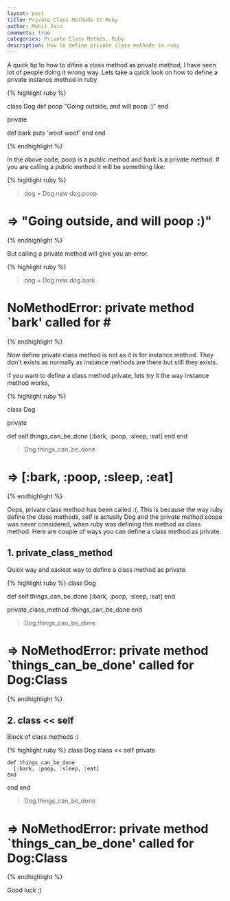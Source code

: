 ```yaml
---
layout: post
title: Private Class Methods In Ruby
author: Mohit Jain
comments: true
categories: Private Class Methds, Ruby
description: How to define private class methods in ruby
---
```


A quick tip to how to difine a class method as private method, I have seen lot of people doing it wrong way. Lets take a quick look on how to define a private instance method in ruby

{% highlight ruby %}

class Dog
  def poop
    "Going outside, and will poop :)"
  end

  private

  def bark
    puts 'woof woof'
  end
end

{% endhighlight %}

<!--more-->

In the above code, poop is a public method and bark is a private method. If you are calling a public method it will be something like:

{% highlight ruby %}

> dog = Dog.new
> dog.poop
# => "Going outside, and will poop :)"

{% endhighlight %}

But calling a private method will give you an error.

{% highlight ruby %}

> dog = Dog.new
> dog.bark
# NoMethodError: private method `bark' called for #<Dog>

{% endhighlight %}

Now define private class method is not as it is for instance method. They don't exists as normally as instance methods are there but still they exists.

if you want to define a class method private, lets try it the way instance method works,


{% highlight ruby %}

class Dog

  private

  def self.things_can_be_done
    [:bark, :poop, :sleep, :eat]
  end
end

> Dog.things_can_be_done
  # => [:bark, :poop, :sleep, :eat]

{% endhighlight %}

 Oops, private class method has been called :(. This is because the way ruby define the class methods, self is actually Dog and the private method scope was never considered, when ruby was defining this method as class method. Here are couple of ways you can define a class method as private.

## 1. private_class_method

Quick way and easiest way to define a class method as private.

{% highlight ruby %}
class Dog

  def self.things_can_be_done
    [:bark, :poop, :sleep, :eat]
  end

  private_class_method :things_can_be_done
end

> Dog.things_can_be_done
  # => NoMethodError: private method `things_can_be_done' called for Dog:Class

{% endhighlight %}

## 2. class << self

Block of class methods :)

{% highlight ruby %}
class Dog
  class << self
    private

    def things_can_be_done
      [:bark, :poop, :sleep, :eat]
    end
  end
end

> Dog.things_can_be_done
  # => NoMethodError: private method `things_can_be_done' called for Dog:Class
{% endhighlight %}

Good luck ;)
